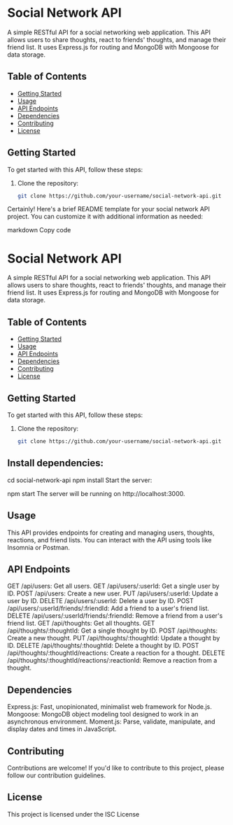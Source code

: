 # Social Network API

A simple RESTful API for a social networking web application. This API allows users to share thoughts, react to friends' thoughts, and manage their friend list. It uses Express.js for routing and MongoDB with Mongoose for data storage.

## Table of Contents

- [Getting Started](#getting-started)
- [Usage](#usage)
- [API Endpoints](#api-endpoints)
- [Dependencies](#dependencies)
- [Contributing](#contributing)
- [License](#license)

## Getting Started

To get started with this API, follow these steps:

1. Clone the repository:

   ```bash
   git clone https://github.com/your-username/social-network-api.git


Certainly! Here's a brief README template for your social network API project. You can customize it with additional information as needed:

markdown
Copy code
# Social Network API

A simple RESTful API for a social networking web application. This API allows users to share thoughts, react to friends' thoughts, and manage their friend list. It uses Express.js for routing and MongoDB with Mongoose for data storage.

## Table of Contents

- [Getting Started](#getting-started)
- [Usage](#usage)
- [API Endpoints](#api-endpoints)
- [Dependencies](#dependencies)
- [Contributing](#contributing)
- [License](#license)

## Getting Started

To get started with this API, follow these steps:

1. Clone the repository:

   ```bash
   git clone https://github.com/your-username/social-network-api.git

## Install dependencies:


cd social-network-api
npm install
Start the server:


npm start
The server will be running on http://localhost:3000.

## Usage
This API provides endpoints for creating and managing users, thoughts, reactions, and friend lists. You can interact with the API using tools like Insomnia or Postman.

## API Endpoints
GET /api/users: Get all users.
GET /api/users/:userId: Get a single user by ID.
POST /api/users: Create a new user.
PUT /api/users/:userId: Update a user by ID.
DELETE /api/users/:userId: Delete a user by ID.
POST /api/users/:userId/friends/:friendId: Add a friend to a user's friend list.
DELETE /api/users/:userId/friends/:friendId: Remove a friend from a user's friend list.
GET /api/thoughts: Get all thoughts.
GET /api/thoughts/:thoughtId: Get a single thought by ID.
POST /api/thoughts: Create a new thought.
PUT /api/thoughts/:thoughtId: Update a thought by ID.
DELETE /api/thoughts/:thoughtId: Delete a thought by ID.
POST /api/thoughts/:thoughtId/reactions: Create a reaction for a thought.
DELETE /api/thoughts/:thoughtId/reactions/:reactionId: Remove a reaction from a thought.

## Dependencies
Express.js: Fast, unopinionated, minimalist web framework for Node.js.
Mongoose: MongoDB object modeling tool designed to work in an asynchronous environment.
Moment.js: Parse, validate, manipulate, and display dates and times in JavaScript.

## Contributing
Contributions are welcome! If you'd like to contribute to this project, please follow our contribution guidelines.

## License
This project is licensed under the ISC License